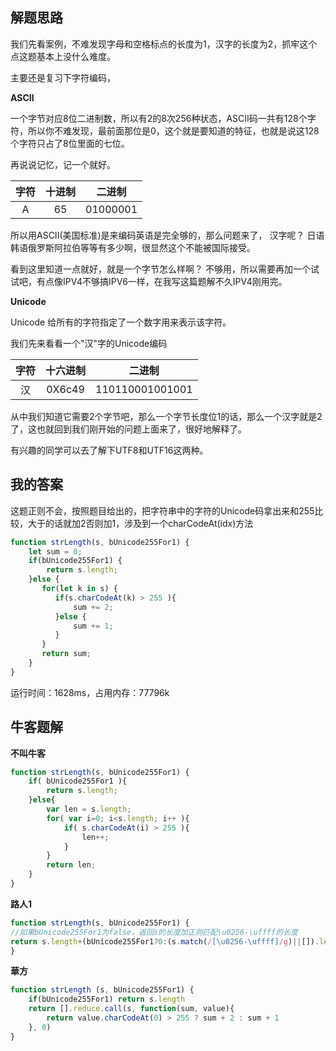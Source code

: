## 解题思路

我们先看案例，不难发现字母和空格标点的长度为1，汉字的长度为2，抓牢这个点这题基本上没什么难度。

主要还是复习下字符编码，

**ASCII**

一个字节对应8位二进制数，所以有2的8次256种状态，ASCII码一共有128个字符，所以你不难发现，最前面那位是0，这个就是要知道的特征，也就是说这128个字符只占了8位里面的七位。

再说说记忆，记一个就好。

| 字符 | 十进制 | 二进制 |
| :----: | :----: | :----: |
| A | 65 | 01000001 |

所以用ASCII(美国标准)是来编码英语是完全够的，那么问题来了， 汉字呢？ 日语韩语俄罗斯阿拉伯等等有多少啊，很显然这个不能被国际接受。

看到这里知道一点就好，就是一个字节怎么样啊？ 不够用，所以需要再加一个试试吧，有点像IPV4不够搞IPV6一样，在我写这篇题解不久IPV4刚用完。

**Unicode**

 Unicode 给所有的字符指定了一个数字用来表示该字符。

我们先来看看一个"汉"字的Unicode编码

| 字符 | 十六进制 | 二进制 |
| :----: | :----: | :----: |
| 汉 |  0X6c49 | 110110001001001 |

从中我们知道它需要2个字节吧，那么一个字节长度位1的话，那么一个汉字就是2了，这也就回到我们刚开始的问题上面来了，很好地解释了。

有兴趣的同学可以去了解下UTF8和UTF16这两种。

## 我的答案

这题正则不会，按照题目给出的，把字符串中的字符的Unicode码拿出来和255比较，大于的话就加2否则加1，涉及到一个charCodeAt(idx)方法

```js
function strLength(s, bUnicode255For1) {
    let sum = 0;
    if(bUnicode255For1) {
        return s.length;
    }else {
       for(let k in s) {
          if(s.charCodeAt(k) > 255 ){
              sum += 2;
          }else {
              sum += 1;
          }
       }
       return sum;
    }
}
```

运行时间：1628ms，占用内存：77796k

## 牛客题解


**不叫牛客**

```js
function strLength(s, bUnicode255For1) {
    if( bUnicode255For1 ){
        return s.length;
    }else{
        var len = s.length;
        for( var i=0; i<s.length; i++ ){
            if( s.charCodeAt(i) > 255 ){
                len++;
            }
        }
        return len;
    }
}
```

**路人1**

```js
function strLength(s, bUnicode255For1) {
//如果bUnicode255For1为false，返回s的长度加正则匹配\u0256-\uffff的长度
return s.length+(bUnicode255For1?0:(s.match(/[\u0256-\uffff]/g)||[]).length)
}
```


**華方**

```js
function strLength (s, bUnicode255For1) {
    if(bUnicode255For1) return s.length
    return [].reduce.call(s, function(sum, value){
        return value.charCodeAt(0) > 255 ? sum + 2 : sum + 1
    }, 0)
}
```

